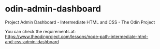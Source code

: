 # odin-admin-dashboard

Project Admin Dashboard - Intermediate HTML and CSS - The Odin Project

You can check the requirements at:
https://www.theodinproject.com/lessons/node-path-intermediate-html-and-css-admin-dashboard
